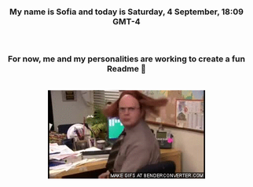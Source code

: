


<div align="center">
<h3 >My name is Sofia and today is Saturday, 4 September, 18:09 GMT-4</h3><br>
<h3 >For now, me and my personalities are working to create a fun Readme 👋
</h3><br>
<img src='img/dwight.gif' alt='working...'/>
</div>
